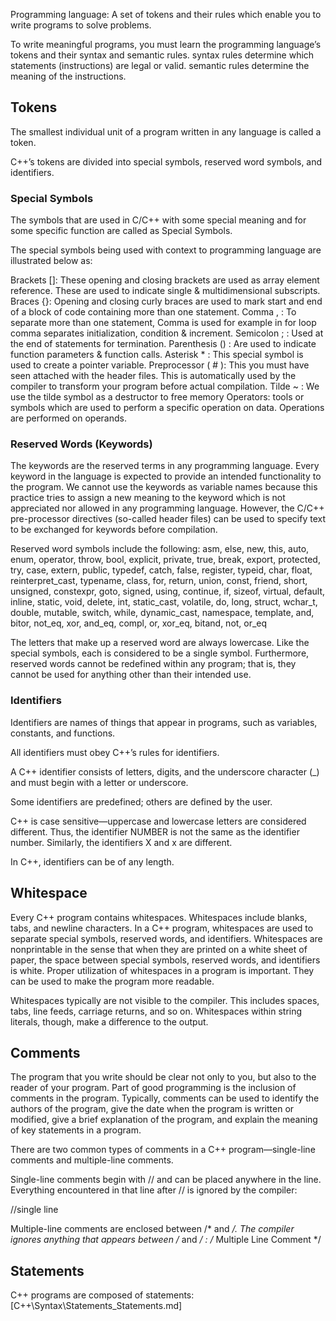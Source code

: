 Programming language: A set of tokens and their rules which enable you to write programs to solve problems.

To write meaningful programs, you must learn the programming language’s tokens and their syntax and semantic rules.
  syntax rules determine which statements (instructions) are legal or valid.
  semantic rules determine the meaning of the instructions.





## Tokens
The smallest individual unit of a program written in any language is called a token.

C++’s tokens are divided into special symbols, reserved word symbols, and identifiers.



### Special Symbols
The symbols that are used in C/C++ with some special meaning and for some specific function are called as Special Symbols.

The special symbols being used with context to programming language are illustrated below as:

Brackets []: These opening and closing brackets are used as array element reference. These are used to indicate single & multidimensional subscripts.
Braces {}: Opening and closing curly braces are used to mark start and end of a block of code containing more than one statement.
Comma , : To separate more than one statement, Comma is used for example in for loop comma separates initialization, condition & increment.
Semicolon ; : Used at the end of statements for termination.
Parenthesis () : Are used to indicate function parameters & function calls.
Asterisk * : This special symbol is used to create a pointer variable.
Preprocessor ( # ): This you must have seen attached with the header files. This is automatically used by the compiler to transform your program before actual compilation.
Tilde ~ : We use the tilde symbol as a destructor to free memory
Operators: tools or symbols which are used to perform a specific operation on data. Operations are performed on operands.



### Reserved Words (Keywords)
The keywords are the reserved terms in any programming language. Every keyword in the language is expected to provide an intended functionality to the program. We cannot use the keywords  as variable names because this practice tries to assign a new meaning to the keyword which is not appreciated nor allowed in any programming language. However, the C/C++ pre-processor directives (so-called header files) can be used to specify text to be exchanged for keywords before compilation.

Reserved word symbols include the following:
asm, else, new, this, auto, enum, operator, throw, bool, explicit, private, true, break, export, protected, try, case, extern, public, typedef, catch, false, register, typeid, char, float, reinterpret_cast, typename, class, for, return, union, const, friend, short, unsigned, constexpr, goto, signed, using, continue, if, sizeof, virtual, default, inline, static, void, delete, int, static_cast, volatile, do, long, struct, wchar_t, double, mutable, switch, while, dynamic_cast, namespace, template, and, bitor, not_eq, xor, and_eq, compl, or, xor_eq, bitand, not, or_eq

The letters that make up a reserved word are always lowercase. Like the special symbols, each is considered to be a single symbol. Furthermore, reserved words cannot be redefined within any program; that is, they cannot be used for anything other than their intended use.



### Identifiers
Identifiers are names of things that appear in programs, such as variables, constants, and functions.

All identifiers must obey C++’s rules for identifiers.

A C++ identifier consists of letters, digits, and the underscore character (_) and must begin with a letter or underscore.

Some identifiers are predefined; others are defined by the user.

C++ is case sensitive—uppercase and lowercase letters are considered different. Thus, the identifier NUMBER is not the same as the identifier number. Similarly, the identifiers X and x are different.

In C++, identifiers can be of any length.





## Whitespace
Every C++ program contains whitespaces. Whitespaces include blanks, tabs, and
newline characters. In a C++ program, whitespaces are used to separate special
symbols, reserved words, and identifiers. Whitespaces are nonprintable in the sense
that when they are printed on a white sheet of paper, the space between special symbols, reserved words, and identifiers is white. Proper utilization of whitespaces in a
program is important. They can be used to make the program more readable.


Whitespaces typically are not visible to the compiler. This includes spaces, tabs, line feeds, carriage returns, and so on. Whitespaces within string literals, though, make a difference to the output.





## Comments
The program that you write should be clear not only to you, but also to the reader of your program. Part of good programming is the inclusion of comments in the program. Typically, comments can be used to identify the authors of the program, give the date when the program is written or modified, give a brief explanation of the program, and explain the meaning of key statements in a program.

There are two common types of comments in a C++ program—single-line comments and multiple-line comments.

Single-line comments begin with // and can be placed anywhere in the line. Everything encountered in that line after // is ignored by the compiler:

//single line

Multiple-line comments are enclosed between /* and */.
The compiler ignores anything that appears between /* and */ :
/*
Multiple
Line
Comment
*/





## Statements
C++ programs are composed of statements:
[C++\Syntax\Statements\_Statements.md]
